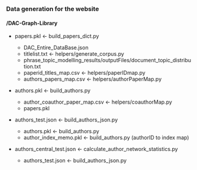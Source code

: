 ### Data generation for the website

#### /DAC-Graph-Library
- papers.pkl <- build\_papers\_dict.py
  + DAC\_Entire\_DataBase.json
  + titlelist.txt <- helpers/generate\_corpus.py
  + phrase\_topic\_modelling\_results/outputFiles/document\_topic\_distribution.txt
  + paperid\_titles\_map.csv <- helpers/paperIDmap.py
  + authors\_papers\_map.csv <- helpers/authorPaperMap.py

- authors.pkl <- build\_authors.py
  + author\_coauthor\_paper\_map.csv <- helpers/coauthorMap.py
  + papers.pkl

- authors\_test.json <- build\_authors\_json.py
  + authors.pkl <- build\_authors.py
  + author\_index\_memo.pkl <- build\_authors.py (authorID to index map)

- authors\_central\_test.json <- calculate\_author\_network\_statistics.py
  + authors\_test.json <- build\_authors\_json.py
